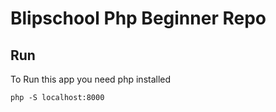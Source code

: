 # Blipschool Php Beginner Repo

## Run

To Run this app you need php installed

`php -S localhost:8000`
